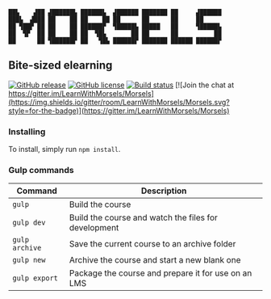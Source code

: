 ```
██▙    ▟██ ▟██████▙ ██████▙  ▟██████ ███████ ██     ▟██████
███▙  ▟███ ██    ██ ██    ██ ██      ██      ██     ██
██ ▜██▛ ██ ██    ██ ██████▛  ▜█████▙ █████   ██     ▜█████▙
██  ▜▛  ██ ██    ██ ██  ▜█▙       ██ ██      ██          ██
██      ██ ▜██████▛ ██   ▜█▙ ██████▛ ███████ ██████ ██████▛
```

## Bite-sized elearning


[![GitHub release](https://img.shields.io/github/release/LearnWithMorsels/Morsels.svg?style=for-the-badge&logo=github)](https://github.com/LearnWithMorsels/Morsels/releases?label=latest) [![GitHub license](https://img.shields.io/github/license/LearnWithMorsels/Morsels.svg?style=for-the-badge)](http://www.gnu.org/licenses/gpl-3.0.en.html) [![Build status](https://img.shields.io/travis/LearnWithMorsels/Morsels.svg?style=for-the-badge)](https://travis-ci.org/LearnWithMorsels/Morsels) [![Join the chat at https://gitter.im/LearnWithMorsels/Morsels](https://img.shields.io/gitter/room/LearnWithMorsels/Morsels.svg?style=for-the-badge)](https://gitter.im/LearnWithMorsels/Morsels)

### Installing

To install, simply run `npm install`.

### Gulp commands

| Command        | Description                                          |
| -------------- | ---------------------------------------------------- |
| `gulp`         | Build the course                                     |
| `gulp dev`     | Build the course and watch the files for development |
| `gulp archive` | Save the current course to an archive folder         |
| `gulp new`     | Archive the course and start a new blank one         |
| `gulp export`  | Package the course and prepare it for use on an LMS  |